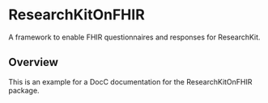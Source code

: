 # ResearchKitOnFHIR

A framework to enable FHIR questionnaires and responses for ResearchKit.

<!--
                  
This source file is part of the ResearchKitOnFHIR open source project

SPDX-FileCopyrightText: 2022 CardinalKit and the project authors (see CONTRIBUTORS.md)

SPDX-License-Identifier: MIT
             
-->

## Overview

This is an example for a DocC documentation for the ResearchKitOnFHIR package.
